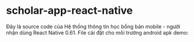 # scholar-app-react-native
Đây là source code của Hệ thống thông tin học bổng bản mobile - người nhận dùng React Native 0.61.
File cài đặt cho môi trường android apk demo: 
